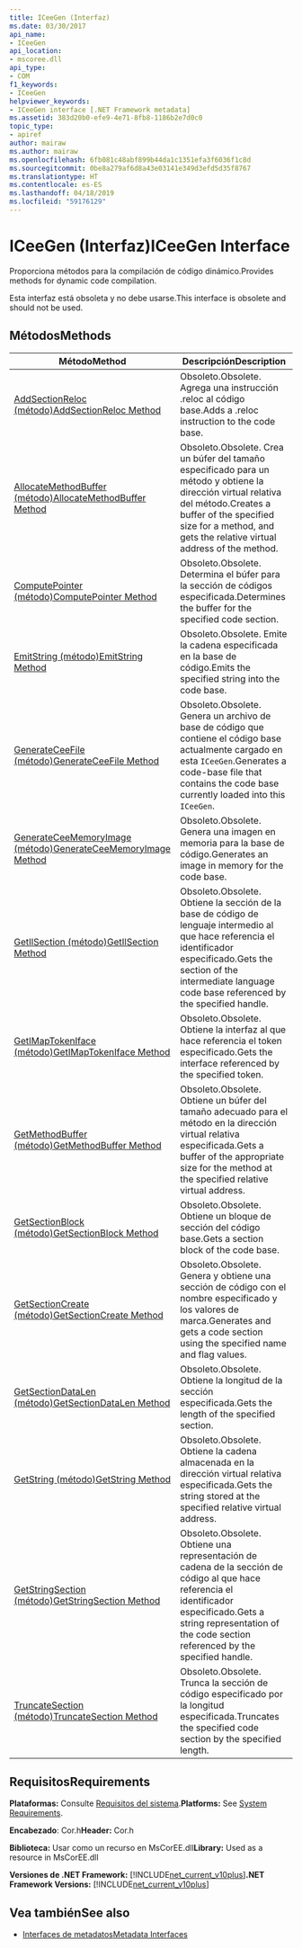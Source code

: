 ```yaml
---
title: ICeeGen (Interfaz)
ms.date: 03/30/2017
api_name:
- ICeeGen
api_location:
- mscoree.dll
api_type:
- COM
f1_keywords:
- ICeeGen
helpviewer_keywords:
- ICeeGen interface [.NET Framework metadata]
ms.assetid: 383d20b0-efe9-4e71-8fb8-1186b2e7d0c0
topic_type:
- apiref
author: mairaw
ms.author: mairaw
ms.openlocfilehash: 6fb081c48abf899b44da1c1351efa3f6036f1c8d
ms.sourcegitcommit: 0be8a279af6d8a43e03141e349d3efd5d35f8767
ms.translationtype: HT
ms.contentlocale: es-ES
ms.lasthandoff: 04/18/2019
ms.locfileid: "59176129"
---
```

# <a name="iceegen-interface"></a><span data-ttu-id="b77e7-102">ICeeGen (Interfaz)</span><span class="sxs-lookup"><span data-stu-id="b77e7-102">ICeeGen Interface</span></span>
<span data-ttu-id="b77e7-103">Proporciona métodos para la compilación de código dinámico.</span><span class="sxs-lookup"><span data-stu-id="b77e7-103">Provides methods for dynamic code compilation.</span></span>  
  
 <span data-ttu-id="b77e7-104">Esta interfaz está obsoleta y no debe usarse.</span><span class="sxs-lookup"><span data-stu-id="b77e7-104">This interface is obsolete and should not be used.</span></span>  
  
## <a name="methods"></a><span data-ttu-id="b77e7-105">Métodos</span><span class="sxs-lookup"><span data-stu-id="b77e7-105">Methods</span></span>  
  
|<span data-ttu-id="b77e7-106">Método</span><span class="sxs-lookup"><span data-stu-id="b77e7-106">Method</span></span>|<span data-ttu-id="b77e7-107">Descripción</span><span class="sxs-lookup"><span data-stu-id="b77e7-107">Description</span></span>|  
|------------|-----------------|  
|[<span data-ttu-id="b77e7-108">AddSectionReloc (método)</span><span class="sxs-lookup"><span data-stu-id="b77e7-108">AddSectionReloc Method</span></span>](../../../../docs/framework/unmanaged-api/metadata/iceegen-addsectionreloc-method.md)|<span data-ttu-id="b77e7-109">Obsoleto.</span><span class="sxs-lookup"><span data-stu-id="b77e7-109">Obsolete.</span></span> <span data-ttu-id="b77e7-110">Agrega una instrucción .reloc al código base.</span><span class="sxs-lookup"><span data-stu-id="b77e7-110">Adds a .reloc instruction to the code base.</span></span>|  
|[<span data-ttu-id="b77e7-111">AllocateMethodBuffer (método)</span><span class="sxs-lookup"><span data-stu-id="b77e7-111">AllocateMethodBuffer Method</span></span>](../../../../docs/framework/unmanaged-api/metadata/iceegen-allocatemethodbuffer-method.md)|<span data-ttu-id="b77e7-112">Obsoleto.</span><span class="sxs-lookup"><span data-stu-id="b77e7-112">Obsolete.</span></span> <span data-ttu-id="b77e7-113">Crea un búfer del tamaño especificado para un método y obtiene la dirección virtual relativa del método.</span><span class="sxs-lookup"><span data-stu-id="b77e7-113">Creates a buffer of the specified size for a method, and gets the relative virtual address of the method.</span></span>|  
|[<span data-ttu-id="b77e7-114">ComputePointer (método)</span><span class="sxs-lookup"><span data-stu-id="b77e7-114">ComputePointer Method</span></span>](../../../../docs/framework/unmanaged-api/metadata/iceegen-computepointer-method.md)|<span data-ttu-id="b77e7-115">Obsoleto.</span><span class="sxs-lookup"><span data-stu-id="b77e7-115">Obsolete.</span></span> <span data-ttu-id="b77e7-116">Determina el búfer para la sección de códigos especificada.</span><span class="sxs-lookup"><span data-stu-id="b77e7-116">Determines the buffer for the specified code section.</span></span>|  
|[<span data-ttu-id="b77e7-117">EmitString (método)</span><span class="sxs-lookup"><span data-stu-id="b77e7-117">EmitString Method</span></span>](../../../../docs/framework/unmanaged-api/metadata/iceegen-emitstring-method.md)|<span data-ttu-id="b77e7-118">Obsoleto.</span><span class="sxs-lookup"><span data-stu-id="b77e7-118">Obsolete.</span></span> <span data-ttu-id="b77e7-119">Emite la cadena especificada en la base de código.</span><span class="sxs-lookup"><span data-stu-id="b77e7-119">Emits the specified string into the code base.</span></span>|  
|[<span data-ttu-id="b77e7-120">GenerateCeeFile (método)</span><span class="sxs-lookup"><span data-stu-id="b77e7-120">GenerateCeeFile Method</span></span>](../../../../docs/framework/unmanaged-api/metadata/iceegen-generateceefile-method.md)|<span data-ttu-id="b77e7-121">Obsoleto.</span><span class="sxs-lookup"><span data-stu-id="b77e7-121">Obsolete.</span></span> <span data-ttu-id="b77e7-122">Genera un archivo de base de código que contiene el código base actualmente cargado en esta `ICeeGen`.</span><span class="sxs-lookup"><span data-stu-id="b77e7-122">Generates a code-base file that contains the code base currently loaded into this `ICeeGen`.</span></span>|  
|[<span data-ttu-id="b77e7-123">GenerateCeeMemoryImage (método)</span><span class="sxs-lookup"><span data-stu-id="b77e7-123">GenerateCeeMemoryImage Method</span></span>](../../../../docs/framework/unmanaged-api/metadata/iceegen-generateceememoryimage-method.md)|<span data-ttu-id="b77e7-124">Obsoleto.</span><span class="sxs-lookup"><span data-stu-id="b77e7-124">Obsolete.</span></span> <span data-ttu-id="b77e7-125">Genera una imagen en memoria para la base de código.</span><span class="sxs-lookup"><span data-stu-id="b77e7-125">Generates an image in memory for the code base.</span></span>|  
|[<span data-ttu-id="b77e7-126">GetIlSection (método)</span><span class="sxs-lookup"><span data-stu-id="b77e7-126">GetIlSection Method</span></span>](../../../../docs/framework/unmanaged-api/metadata/iceegen-getilsection-method.md)|<span data-ttu-id="b77e7-127">Obsoleto.</span><span class="sxs-lookup"><span data-stu-id="b77e7-127">Obsolete.</span></span> <span data-ttu-id="b77e7-128">Obtiene la sección de la base de código de lenguaje intermedio al que hace referencia el identificador especificado.</span><span class="sxs-lookup"><span data-stu-id="b77e7-128">Gets the section of the intermediate language code base referenced by the specified handle.</span></span>|  
|[<span data-ttu-id="b77e7-129">GetIMapTokenIface (método)</span><span class="sxs-lookup"><span data-stu-id="b77e7-129">GetIMapTokenIface Method</span></span>](../../../../docs/framework/unmanaged-api/metadata/iceegen-getimaptokeniface-method.md)|<span data-ttu-id="b77e7-130">Obsoleto.</span><span class="sxs-lookup"><span data-stu-id="b77e7-130">Obsolete.</span></span> <span data-ttu-id="b77e7-131">Obtiene la interfaz al que hace referencia el token especificado.</span><span class="sxs-lookup"><span data-stu-id="b77e7-131">Gets the interface referenced by the specified token.</span></span>|  
|[<span data-ttu-id="b77e7-132">GetMethodBuffer (método)</span><span class="sxs-lookup"><span data-stu-id="b77e7-132">GetMethodBuffer Method</span></span>](../../../../docs/framework/unmanaged-api/metadata/iceegen-getmethodbuffer-method.md)|<span data-ttu-id="b77e7-133">Obsoleto.</span><span class="sxs-lookup"><span data-stu-id="b77e7-133">Obsolete.</span></span> <span data-ttu-id="b77e7-134">Obtiene un búfer del tamaño adecuado para el método en la dirección virtual relativa especificada.</span><span class="sxs-lookup"><span data-stu-id="b77e7-134">Gets a buffer of the appropriate size for the method at the specified relative virtual address.</span></span>|  
|[<span data-ttu-id="b77e7-135">GetSectionBlock (método)</span><span class="sxs-lookup"><span data-stu-id="b77e7-135">GetSectionBlock Method</span></span>](../../../../docs/framework/unmanaged-api/metadata/iceegen-getsectionblock-method.md)|<span data-ttu-id="b77e7-136">Obsoleto.</span><span class="sxs-lookup"><span data-stu-id="b77e7-136">Obsolete.</span></span> <span data-ttu-id="b77e7-137">Obtiene un bloque de sección del código base.</span><span class="sxs-lookup"><span data-stu-id="b77e7-137">Gets a section block of the code base.</span></span>|  
|[<span data-ttu-id="b77e7-138">GetSectionCreate (método)</span><span class="sxs-lookup"><span data-stu-id="b77e7-138">GetSectionCreate Method</span></span>](../../../../docs/framework/unmanaged-api/metadata/iceegen-getsectioncreate-method.md)|<span data-ttu-id="b77e7-139">Obsoleto.</span><span class="sxs-lookup"><span data-stu-id="b77e7-139">Obsolete.</span></span> <span data-ttu-id="b77e7-140">Genera y obtiene una sección de código con el nombre especificado y los valores de marca.</span><span class="sxs-lookup"><span data-stu-id="b77e7-140">Generates and gets a code section using the specified name and flag values.</span></span>|  
|[<span data-ttu-id="b77e7-141">GetSectionDataLen (método)</span><span class="sxs-lookup"><span data-stu-id="b77e7-141">GetSectionDataLen Method</span></span>](../../../../docs/framework/unmanaged-api/metadata/iceegen-getsectiondatalen-method.md)|<span data-ttu-id="b77e7-142">Obsoleto.</span><span class="sxs-lookup"><span data-stu-id="b77e7-142">Obsolete.</span></span> <span data-ttu-id="b77e7-143">Obtiene la longitud de la sección especificada.</span><span class="sxs-lookup"><span data-stu-id="b77e7-143">Gets the length of the specified section.</span></span>|  
|[<span data-ttu-id="b77e7-144">GetString (método)</span><span class="sxs-lookup"><span data-stu-id="b77e7-144">GetString Method</span></span>](../../../../docs/framework/unmanaged-api/metadata/iceegen-getstring-method.md)|<span data-ttu-id="b77e7-145">Obsoleto.</span><span class="sxs-lookup"><span data-stu-id="b77e7-145">Obsolete.</span></span> <span data-ttu-id="b77e7-146">Obtiene la cadena almacenada en la dirección virtual relativa especificada.</span><span class="sxs-lookup"><span data-stu-id="b77e7-146">Gets the string stored at the specified relative virtual address.</span></span>|  
|[<span data-ttu-id="b77e7-147">GetStringSection (método)</span><span class="sxs-lookup"><span data-stu-id="b77e7-147">GetStringSection Method</span></span>](../../../../docs/framework/unmanaged-api/metadata/iceegen-getstringsection-method.md)|<span data-ttu-id="b77e7-148">Obsoleto.</span><span class="sxs-lookup"><span data-stu-id="b77e7-148">Obsolete.</span></span> <span data-ttu-id="b77e7-149">Obtiene una representación de cadena de la sección de código al que hace referencia el identificador especificado.</span><span class="sxs-lookup"><span data-stu-id="b77e7-149">Gets a string representation of the code section referenced by the specified handle.</span></span>|  
|[<span data-ttu-id="b77e7-150">TruncateSection (método)</span><span class="sxs-lookup"><span data-stu-id="b77e7-150">TruncateSection Method</span></span>](../../../../docs/framework/unmanaged-api/metadata/iceegen-truncatesection-method.md)|<span data-ttu-id="b77e7-151">Obsoleto.</span><span class="sxs-lookup"><span data-stu-id="b77e7-151">Obsolete.</span></span> <span data-ttu-id="b77e7-152">Trunca la sección de código especificado por la longitud especificada.</span><span class="sxs-lookup"><span data-stu-id="b77e7-152">Truncates the specified code section by the specified length.</span></span>|  
  
## <a name="requirements"></a><span data-ttu-id="b77e7-153">Requisitos</span><span class="sxs-lookup"><span data-stu-id="b77e7-153">Requirements</span></span>  
 <span data-ttu-id="b77e7-154">**Plataformas:** Consulte [Requisitos del sistema](../../../../docs/framework/get-started/system-requirements.md).</span><span class="sxs-lookup"><span data-stu-id="b77e7-154">**Platforms:** See [System Requirements](../../../../docs/framework/get-started/system-requirements.md).</span></span>  
  
 <span data-ttu-id="b77e7-155">**Encabezado**: Cor.h</span><span class="sxs-lookup"><span data-stu-id="b77e7-155">**Header:** Cor.h</span></span>  
  
 <span data-ttu-id="b77e7-156">**Biblioteca:** Usar como un recurso en MsCorEE.dll</span><span class="sxs-lookup"><span data-stu-id="b77e7-156">**Library:** Used as a resource in MsCorEE.dll</span></span>  
  
 <span data-ttu-id="b77e7-157">**Versiones de .NET Framework:** [!INCLUDE[net_current_v10plus](../../../../includes/net-current-v10plus-md.md)]</span><span class="sxs-lookup"><span data-stu-id="b77e7-157">**.NET Framework Versions:** [!INCLUDE[net_current_v10plus](../../../../includes/net-current-v10plus-md.md)]</span></span>  
  
## <a name="see-also"></a><span data-ttu-id="b77e7-158">Vea también</span><span class="sxs-lookup"><span data-stu-id="b77e7-158">See also</span></span>

- [<span data-ttu-id="b77e7-159">Interfaces de metadatos</span><span class="sxs-lookup"><span data-stu-id="b77e7-159">Metadata Interfaces</span></span>](../../../../docs/framework/unmanaged-api/metadata/metadata-interfaces.md)
